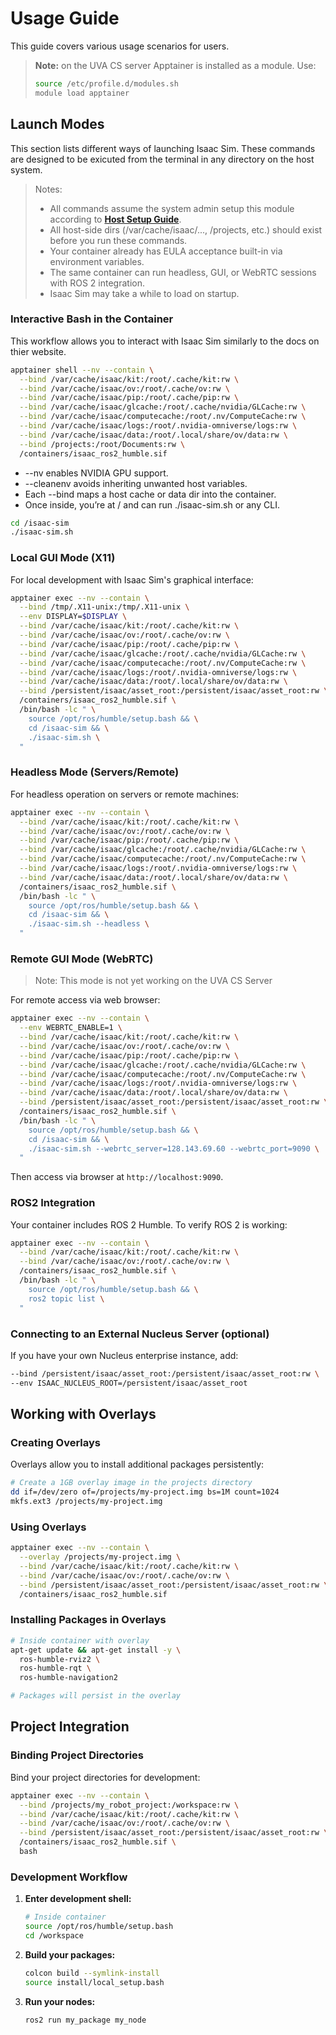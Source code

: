 # Usage Guide

This guide covers various usage scenarios for users.

> **Note:** on the UVA CS server Apptainer is installed as a module. Use: 
> ```bash
> source /etc/profile.d/modules.sh
> module load apptainer
> ```

## Launch Modes
This section lists different ways of launching Isaac Sim. These commands are designed to be exicuted from the terminal in any directory on the host system.

> Notes:
> - All commands assume the system admin setup this module according to **[Host Setup Guide](/docs/host_setup.md)**.
> - All host-side dirs (/var/cache/isaac/..., /projects, etc.) should exist before you run these commands.
> - Your container already has EULA acceptance built-in via environment variables.
> - The same container can run headless, GUI, or WebRTC sessions with ROS 2 integration.
> - Isaac Sim may take a while to load on startup.

### Interactive Bash in the Container
This workflow allows you to interact with Isaac Sim similarly to the docs on thier website.

```bash
apptainer shell --nv --contain \
  --bind /var/cache/isaac/kit:/root/.cache/kit:rw \
  --bind /var/cache/isaac/ov:/root/.cache/ov:rw \
  --bind /var/cache/isaac/pip:/root/.cache/pip:rw \
  --bind /var/cache/isaac/glcache:/root/.cache/nvidia/GLCache:rw \
  --bind /var/cache/isaac/computecache:/root/.nv/ComputeCache:rw \
  --bind /var/cache/isaac/logs:/root/.nvidia-omniverse/logs:rw \
  --bind /var/cache/isaac/data:/root/.local/share/ov/data:rw \
  --bind /projects:/root/Documents:rw \
  /containers/isaac_ros2_humble.sif
```
- --nv enables NVIDIA GPU support.
- --cleanenv avoids inheriting unwanted host variables.
- Each --bind maps a host cache or data dir into the container.
- Once inside, you’re at / and can run ./isaac-sim.sh or any CLI.

```bash
cd /isaac-sim
./isaac-sim.sh
```

### Local GUI Mode (X11)

For local development with Isaac Sim's graphical interface:

```bash
apptainer exec --nv --contain \
  --bind /tmp/.X11-unix:/tmp/.X11-unix \
  --env DISPLAY=$DISPLAY \
  --bind /var/cache/isaac/kit:/root/.cache/kit:rw \
  --bind /var/cache/isaac/ov:/root/.cache/ov:rw \
  --bind /var/cache/isaac/pip:/root/.cache/pip:rw \
  --bind /var/cache/isaac/glcache:/root/.cache/nvidia/GLCache:rw \
  --bind /var/cache/isaac/computecache:/root/.nv/ComputeCache:rw \
  --bind /var/cache/isaac/logs:/root/.nvidia-omniverse/logs:rw \
  --bind /var/cache/isaac/data:/root/.local/share/ov/data:rw \
  --bind /persistent/isaac/asset_root:/persistent/isaac/asset_root:rw \
  /containers/isaac_ros2_humble.sif \
  /bin/bash -lc " \
    source /opt/ros/humble/setup.bash && \
    cd /isaac-sim && \
    ./isaac-sim.sh \
  "
```

### Headless Mode (Servers/Remote)

For headless operation on servers or remote machines:

```bash
apptainer exec --nv --contain \
  --bind /var/cache/isaac/kit:/root/.cache/kit:rw \
  --bind /var/cache/isaac/ov:/root/.cache/ov:rw \
  --bind /var/cache/isaac/pip:/root/.cache/pip:rw \
  --bind /var/cache/isaac/glcache:/root/.cache/nvidia/GLCache:rw \
  --bind /var/cache/isaac/computecache:/root/.nv/ComputeCache:rw \
  --bind /var/cache/isaac/logs:/root/.nvidia-omniverse/logs:rw \
  --bind /var/cache/isaac/data:/root/.local/share/ov/data:rw \
  /containers/isaac_ros2_humble.sif \
  /bin/bash -lc " \
    source /opt/ros/humble/setup.bash && \
    cd /isaac-sim && \
    ./isaac-sim.sh --headless \
  "
```

### Remote GUI Mode (WebRTC)

> Note:
> This mode is not yet working on the UVA CS Server

For remote access via web browser:

```bash
apptainer exec --nv --contain \
  --env WEBRTC_ENABLE=1 \
  --bind /var/cache/isaac/kit:/root/.cache/kit:rw \
  --bind /var/cache/isaac/ov:/root/.cache/ov:rw \
  --bind /var/cache/isaac/pip:/root/.cache/pip:rw \
  --bind /var/cache/isaac/glcache:/root/.cache/nvidia/GLCache:rw \
  --bind /var/cache/isaac/computecache:/root/.nv/ComputeCache:rw \
  --bind /var/cache/isaac/logs:/root/.nvidia-omniverse/logs:rw \
  --bind /var/cache/isaac/data:/root/.local/share/ov/data:rw \
  --bind /persistent/isaac/asset_root:/persistent/isaac/asset_root:rw \
  /containers/isaac_ros2_humble.sif \
  /bin/bash -lc " \
    source /opt/ros/humble/setup.bash && \
    cd /isaac-sim && \
    ./isaac-sim.sh --webrtc_server=128.143.69.60 --webrtc_port=9090 \
  "
```

Then access via browser at `http://localhost:9090`.

### ROS2 Integration
Your container includes ROS 2 Humble. To verify ROS 2 is working:
```bash
apptainer exec --nv --contain \
  --bind /var/cache/isaac/kit:/root/.cache/kit:rw \
  --bind /var/cache/isaac/ov:/root/.cache/ov:rw \
  /containers/isaac_ros2_humble.sif \
  /bin/bash -lc " \
    source /opt/ros/humble/setup.bash && \
    ros2 topic list \
  "
```

### Connecting to an External Nucleus Server (optional)
If you have your own Nucleus enterprise instance, add:
```bash
--bind /persistent/isaac/asset_root:/persistent/isaac/asset_root:rw \
--env ISAAC_NUCLEUS_ROOT=/persistent/isaac/asset_root
```
## Working with Overlays

### Creating Overlays

Overlays allow you to install additional packages persistently:

```bash
# Create a 1GB overlay image in the projects directory
dd if=/dev/zero of=/projects/my-project.img bs=1M count=1024
mkfs.ext3 /projects/my-project.img
```

### Using Overlays

```bash
apptainer exec --nv --contain \
  --overlay /projects/my-project.img \
  --bind /var/cache/isaac/kit:/root/.cache/kit:rw \
  --bind /var/cache/isaac/ov:/root/.cache/ov:rw \
  --bind /persistent/isaac/asset_root:/persistent/isaac/asset_root:rw \
  /containers/isaac_ros2_humble.sif
```

### Installing Packages in Overlays

```bash
# Inside container with overlay
apt-get update && apt-get install -y \
  ros-humble-rviz2 \
  ros-humble-rqt \
  ros-humble-navigation2

# Packages will persist in the overlay
```

## Project Integration

### Binding Project Directories

Bind your project directories for development:

```bash
apptainer exec --nv --contain \
  --bind /projects/my_robot_project:/workspace:rw \
  --bind /var/cache/isaac/kit:/root/.cache/kit:rw \
  --bind /var/cache/isaac/ov:/root/.cache/ov:rw \
  --bind /persistent/isaac/asset_root:/persistent/isaac/asset_root:rw \
  /containers/isaac_ros2_humble.sif \
  bash
```

### Development Workflow

1. **Enter development shell:**
   ```bash
   # Inside container
   source /opt/ros/humble/setup.bash
   cd /workspace
   ```

2. **Build your packages:**
   ```bash
   colcon build --symlink-install
   source install/local_setup.bash
   ```

3. **Run your nodes:**
   ```bash
   ros2 run my_package my_node
   ```

